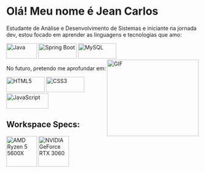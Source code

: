 # Olá! Meu nome é Jean Carlos

Estudante de Análise e Desenvolvimento de Sistemas e iniciante na jornada dev, estou focado em aprender as linguagens e tecnologias que amo:

<p>
  <img src="https://github.com/jeansillva/jeansillva/assets/111095599/d5ae9d34-78a8-457d-8ce0-64ccedfd6699" alt="Java" width="80" height="40">
  <img src="https://img.shields.io/badge/Spring-6DB33F?style=for-the-badge&logo=spring&logoColor=white" alt="Spring Boot" width="100" height="40">
  <img src="https://img.shields.io/badge/MySQL-005C84?style=for-the-badge&logo=mysql&logoColor=white" alt="MySQL" width="100" height="40">
  <img src="https://github.com/jeansillva/jeansillva/assets/111095599/700ca774-065d-4969-b4c1-290bc04d4693" alt="GIF" align="right" width="240" height="200">
</p>

No futuro, pretendo me aprofundar em: 

<p>
  <img src="https://img.shields.io/badge/HTML5-E34F26?style=for-the-badge&logo=html5&logoColor=white" alt="HTML5" width="100" height="40">
  <img src="https://img.shields.io/badge/CSS3-1572B6?style=for-the-badge&logo=css3&logoColor=white" alt="CSS3" width="100" height="40">
  <img src="https://img.shields.io/badge/JavaScript-F7DF1E?style=for-the-badge&logo=javascript&logoColor=black" alt="JavaScript" width="110" height="40">
</p>

<h2>Workspace Specs:</h2>

<p>
  <img src="https://github.com/jeansillva/jeansillva/assets/111095599/cab41d81-1e03-4345-85e1-22f9a1f49467" alt="AMD Ryzen 5 5600X" width="80" height="80">
  <img src="https://github.com/jeansillva/jeansillva/assets/111095599/f9b371c4-adae-44f6-9512-99fc19676013" alt="NVIDIA GeForce RTX 3060" width="80" height="80">
</p>


